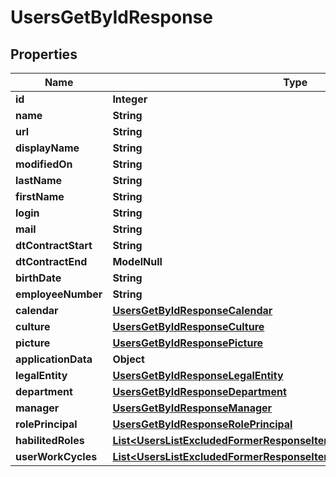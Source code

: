 

# UsersGetByIdResponse


## Properties

| Name | Type | Description | Notes |
|------------ | ------------- | ------------- | -------------|
|**id** | **Integer** |  |  [optional] |
|**name** | **String** |  |  [optional] |
|**url** | **String** |  |  [optional] |
|**displayName** | **String** |  |  [optional] |
|**modifiedOn** | **String** |  |  [optional] |
|**lastName** | **String** |  |  [optional] |
|**firstName** | **String** |  |  [optional] |
|**login** | **String** |  |  [optional] |
|**mail** | **String** |  |  [optional] |
|**dtContractStart** | **String** |  |  [optional] |
|**dtContractEnd** | **ModelNull** |  |  [optional] |
|**birthDate** | **String** |  |  [optional] |
|**employeeNumber** | **String** |  |  [optional] |
|**calendar** | [**UsersGetByIdResponseCalendar**](UsersGetByIdResponseCalendar.md) |  |  [optional] |
|**culture** | [**UsersGetByIdResponseCulture**](UsersGetByIdResponseCulture.md) |  |  [optional] |
|**picture** | [**UsersGetByIdResponsePicture**](UsersGetByIdResponsePicture.md) |  |  [optional] |
|**applicationData** | **Object** |  |  [optional] |
|**legalEntity** | [**UsersGetByIdResponseLegalEntity**](UsersGetByIdResponseLegalEntity.md) |  |  [optional] |
|**department** | [**UsersGetByIdResponseDepartment**](UsersGetByIdResponseDepartment.md) |  |  [optional] |
|**manager** | [**UsersGetByIdResponseManager**](UsersGetByIdResponseManager.md) |  |  [optional] |
|**rolePrincipal** | [**UsersGetByIdResponseRolePrincipal**](UsersGetByIdResponseRolePrincipal.md) |  |  [optional] |
|**habilitedRoles** | [**List&lt;UsersListExcludedFormerResponseItemsInnerCulture&gt;**](UsersListExcludedFormerResponseItemsInnerCulture.md) |  |  [optional] |
|**userWorkCycles** | [**List&lt;UsersListExcludedFormerResponseItemsInnerUserWorkCyclesInner&gt;**](UsersListExcludedFormerResponseItemsInnerUserWorkCyclesInner.md) |  |  [optional] |



